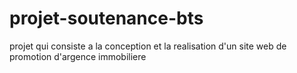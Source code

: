 # projet-soutenance-bts
projet qui consiste a la conception et la realisation d'un site web de promotion d'argence immobiliere

